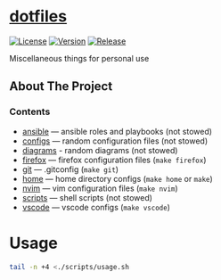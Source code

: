# [dotfiles][url-repo]

[![License][badge-license]][url-license]
[![Version][badge-version]][url-version]
[![Release][badge-workflow-release]][url-workflow-release]

Miscellaneous things for personal use

## About The Project

### Contents

- [ansible](./ansible/) — ansible roles and playbooks (not stowed)
- [configs](./configs/) — random configuration files (not stowed)
- [diagrams](./diagrams/) - random diagrams (not stowed)
- [firefox](./firefox/) — firefox configuration files (`make firefox`)
- [git](./git/) — .gitconfig (`make git`)
- [home](./home/) — home directory configs (`make home` or `make`)
- [nvim](./nvim/) — vim configuration files (`make nvim`)
- [scripts](./scripts/) — shell scripts (not stowed)
- [vscode](./vscode/) — vscode configs (`make vscode`)

# Usage

<!-- start usage -->

```bash
tail -n +4 <./scripts/usage.sh
```

<!-- end usage -->

[url-repo]: https://github.com/shishifubing/dotfiles
[url-license]: https://github.com/shishifubing/dotfiles/blob/main/LICENSE
[url-workflow-release]: https://github.com/shishifubing/dotfiles/actions/workflows/release.yml
[url-version]: https://github.com/shishifubing/dotfiles/releases/latest
[badge-license]: https://img.shields.io/github/license/shishifubing/dotfiles.svg
[badge-workflow-release]: https://img.shields.io/github/actions/workflow/status/shishifubing/dotfiles/release.yml?branch=main&label=release&logo=github
[badge-version]: https://img.shields.io/github/v/release/shishifubing/dotfiles?label=version
